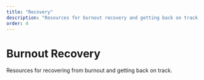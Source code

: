 ```yaml
---
title: "Recovery"
description: "Resources for burnout recovery and getting back on track."
order: 4
---
```


# Burnout Recovery

Resources for recovering from burnout and getting back on track.